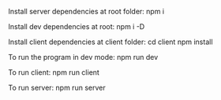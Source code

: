 Install server dependencies at root folder:
    npm i

Install dev dependencies at root:
    npm i -D

Install client dependencies at client folder:
    cd client
    npm install

To run the program in dev mode:
    npm run dev

To run client:
    npm run client

To run server:
    npm run server